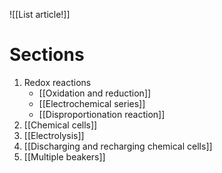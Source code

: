 ![[List article!]]

# Sections
1. Redox reactions
	- [[Oxidation and reduction]]
	- [[Electrochemical series]]
	- [[Disproportionation reaction]]
2. [[Chemical cells]]
3. [[Electrolysis]]
4. [[Discharging and recharging chemical cells]]
5. [[Multiple beakers]]
